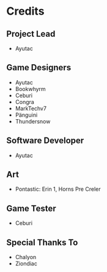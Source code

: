 # Credits

## Project Lead
* Ayutac

## Game Designers
* Ayutac
* Bookwhyrm
* Ceburi
* Congra
* MarkTechv7
* Pänguini
* Thundersnow

## Software Developer
* Ayutac

## Art
* Pontastic: Erin 1, Horns Pre Creler

## Game Tester
* Ceburi

## Special Thanks To
* Chalyon
* Ziondiac
